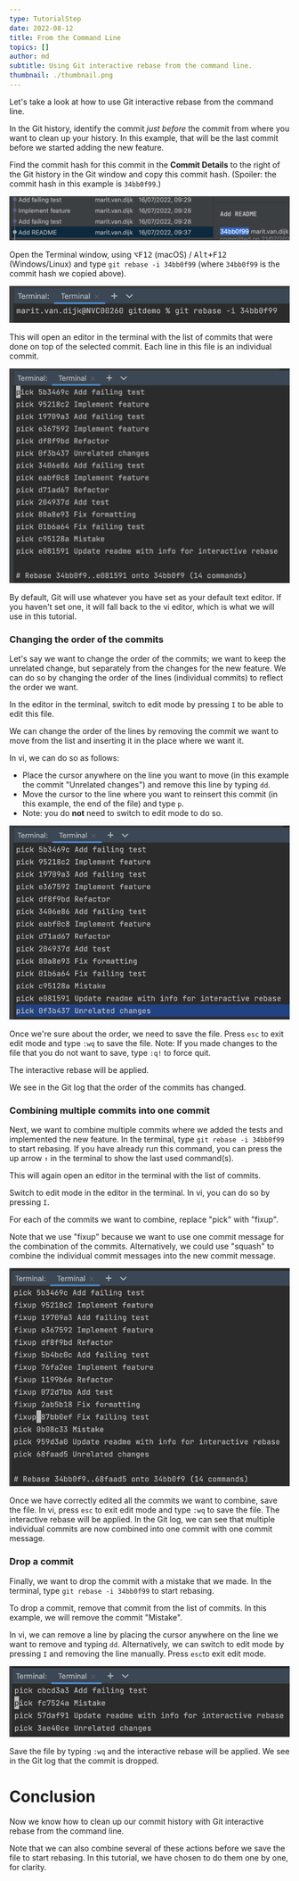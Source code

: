 ```yaml
---
type: TutorialStep
date: 2022-08-12
title: From the Command Line
topics: []
author: md
subtitle: Using Git interactive rebase from the command line.
thumbnail: ./thumbnail.png
---
```


Let's take a look at how to use Git interactive rebase from the command line.

In the Git history, identify the commit _just before_ the commit from where you want to clean up your history. In this example, that will be the last commit before we started adding the new feature.

Find the commit hash for this commit in the **Commit Details** to the right of the Git history in the Git window and copy this commit hash. (Spoiler: the commit hash in this example is `34bb0f99`.)

![Commit Hash](commit-hash.png)

Open the Terminal window, using <kbd>⌥F12</kbd> (macOS) / <kbd>Alt+F12</kbd> (Windows/Linux) and type `git rebase -i 34bb0f99` (where `34bb0f99` is the commit hash we copied above).

![Git rebase -i](git-rebase-i.png)

This will open an editor in the terminal with the list of commits that were done on top of the selected commit. Each line in this file is an individual commit.

![List of Commits in Editor](commits-in-editor.png)

By default, Git will use whatever you have set as your default text editor. If you haven't set one, it will fall back to the vi editor, which is what we will use in this tutorial.

### Changing the order of the commits

Let's say we want to change the order of the commits; we want to keep the unrelated change, but separately from the changes for the new feature.
We can do so by changing the order of the lines (individual commits) to reflect the order we want.

In the editor in the terminal, switch to edit mode by pressing `I` to be able to edit this file.

We can change the order of the lines by removing the commit we want to move from the list and inserting it in the place where we want it.

In vi, we can do so as follows:

- Place the cursor anywhere on the line you want to move (in this example the commit "Unrelated changes") and remove this line by typing `dd`.
- Move the cursor to the line where you want to reinsert this commit (in this example, the end of the file) and type `p`.
- Note: you do **not** need to switch to edit mode to do so.

![Change Order](change-order.png)

Once we're sure about the order, we need to save the file. Press `esc` to exit edit mode and type `:wq` to save the file.
Note: If you made changes to the file that you do not want to save, type `:q!` to force quit.

The interactive rebase will be applied.

We see in the Git log that the order of the commits has changed.

### Combining multiple commits into one commit

Next, we want to combine multiple commits where we added the tests and implemented the new feature. In the terminal, type `git rebase -i 34bb0f99` to start rebasing. If you have already run this command, you can press the up arrow `↑` in the terminal to show the last used command(s).

This will again open an editor in the terminal with the list of commits.

Switch to edit mode in the editor in the terminal. In vi, you can do so by pressing `I`.

For each of the commits we want to combine, replace "pick" with "fixup".

Note that we use "fixup" because we want to use one commit message for the combination of the commits. Alternatively, we could use "squash" to combine the individual commit messages into the new commit message.

![Fixup](fixup.png)

Once we have correctly edited all the commits we want to combine, save the file.
In vi, press `esc` to exit edit mode and type `:wq` to save the file.
The interactive rebase will be applied. In the Git log, we can see that multiple individual commits are now combined into one commit with one commit message.

### Drop a commit

Finally, we want to drop the commit with a mistake that we made. In the terminal, type `git rebase -i 34bb0f99` to start rebasing.

To drop a commit, remove that commit from the list of commits. In this example, we will remove the commit "Mistake".

In vi, we can remove a line by placing the cursor anywhere on the line we want to remove and typing `dd`.
Alternatively, we can switch to edit mode by pressing `I` and removing the line manually.
Press `esc`to exit edit mode.

![Drop Commit](drop-commit.png)

Save the file by typing `:wq` and the interactive rebase will be applied. We see in the Git log that the commit is dropped.

# Conclusion

Now we know how to clean up our commit history with Git interactive rebase from the command line.

Note that we can also combine several of these actions before we save the file to start rebasing. In this tutorial, we have chosen to do them one by one, for clarity.

